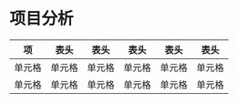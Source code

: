 # 项目分析


|    项 | 表头  | 表头  |  表头   | 表头  | 表头  |
|  ----  | ----  |----  |  ----  | ----  |----  |
| 单元格  | 单元格 |单元格 |单元格  | 单元格 |单元格 |
| 单元格  | 单元格 |单元格 | 单元格  | 单元格 |单元格 |